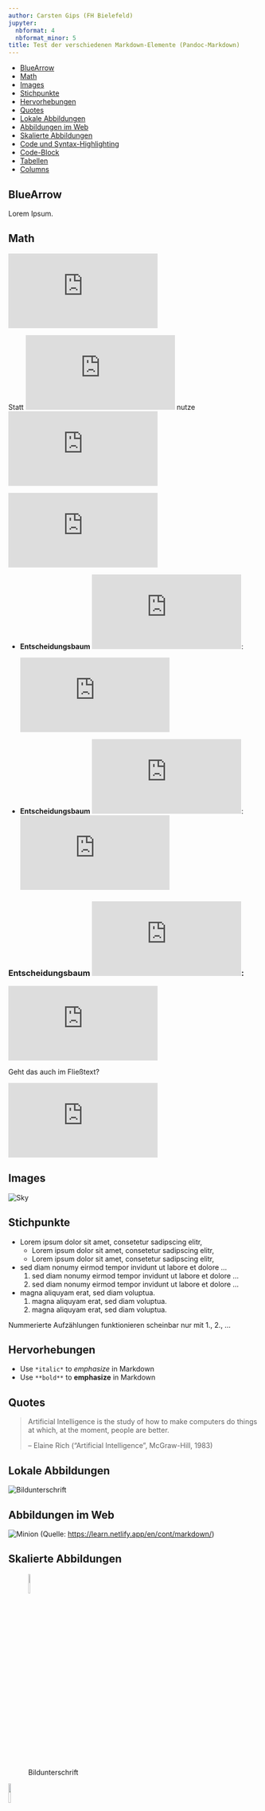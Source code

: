 ```yaml
---
author: Carsten Gips (FH Bielefeld)
jupyter:
  nbformat: 4
  nbformat_minor: 5
title: Test der verschiedenen Markdown-Elemente (Pandoc-Markdown)
---
```


-   [BlueArrow](#bluearrow)
-   [Math](#math)
-   [Images](#images)
-   [Stichpunkte](#stichpunkte)
-   [Hervorhebungen](#hervorhebungen)
-   [Quotes](#quotes)
-   [Lokale Abbildungen](#lokale-abbildungen)
-   [Abbildungen im Web](#abbildungen-im-web)
-   [Skalierte Abbildungen](#skalierte-abbildungen)
-   [Code und Syntax-Highlighting](#code-und-syntax-highlighting)
-   [Code-Block](#code-block)
-   [Tabellen](#tabellen)
-   [Columns](#columns)

## BlueArrow

Lorem Ipsum.

## Math

![E = m c^2](https://latex.codecogs.com/png.latex?E%20%3D%20m%20c%5E2 "E = m c^2")

Statt ![P(D_i=x\|h) = \\dfrac{\|S\_{D_i}(x) \\cap S(h)\|}{\|S(h)\|}](https://latex.codecogs.com/png.latex?P%28D_i%3Dx%7Ch%29%20%3D%20%5Cdfrac%7B%7CS_%7BD_i%7D%28x%29%20%5Ccap%20S%28h%29%7C%7D%7B%7CS%28h%29%7C%7D "P(D_i=x|h) = \dfrac{|S_{D_i}(x) \cap S(h)|}{|S(h)|}") nutze ![P(D_i=x\|h) = \\dfrac{\|S\_{D_i}(x) \\cap S(h)\| + m \\cdot p_i}{\|S(h)\| + m}](https://latex.codecogs.com/png.latex?P%28D_i%3Dx%7Ch%29%20%3D%20%5Cdfrac%7B%7CS_%7BD_i%7D%28x%29%20%5Ccap%20S%28h%29%7C%20%2B%20m%20%5Ccdot%20p_i%7D%7B%7CS%28h%29%7C%20%2B%20m%7D "P(D_i=x|h) = \dfrac{|S_{D_i}(x) \cap S(h)| + m \cdot p_i}{|S(h)| + m}")

![
    \\begin{array}{rcl}
    h\_{MAP} &=& \\operatorname{argmax}\_{h \\in H} P(h\|D_1, ..., D_n) \\\\\\\\\[5pt\]
            &=& \\operatorname{argmax}\_{h \\in H} P(h) \\prod_i P(D_i\|h) \\\\\\\\\[5pt\]
            &=& \\operatorname{argmax}\_{h \\in H} \[\\log(P(h)) + \\sum_i \\log(P(D_i\|h))\]
    \\end{array}
](https://latex.codecogs.com/png.latex?%0A%20%20%20%20%5Cbegin%7Barray%7D%7Brcl%7D%0A%20%20%20%20h_%7BMAP%7D%20%26%3D%26%20%5Coperatorname%7Bargmax%7D_%7Bh%20%5Cin%20H%7D%20P%28h%7CD_1%2C%20...%2C%20D_n%29%20%5C%5C%5C%5C%5B5pt%5D%0A%20%20%20%20%20%20%20%20%20%20%20%20%26%3D%26%20%5Coperatorname%7Bargmax%7D_%7Bh%20%5Cin%20H%7D%20P%28h%29%20%5Cprod_i%20P%28D_i%7Ch%29%20%5C%5C%5C%5C%5B5pt%5D%0A%20%20%20%20%20%20%20%20%20%20%20%20%26%3D%26%20%5Coperatorname%7Bargmax%7D_%7Bh%20%5Cin%20H%7D%20%5B%5Clog%28P%28h%29%29%20%2B%20%5Csum_i%20%5Clog%28P%28D_i%7Ch%29%29%5D%0A%20%20%20%20%5Cend%7Barray%7D%0A "
    \begin{array}{rcl}
    h_{MAP} &=& \operatorname{argmax}_{h \in H} P(h|D_1, ..., D_n) \\\\[5pt]
            &=& \operatorname{argmax}_{h \in H} P(h) \prod_i P(D_i|h) \\\\[5pt]
            &=& \operatorname{argmax}_{h \in H} [\log(P(h)) + \sum_i \log(P(D_i|h))]
    \end{array}
")

-   **Entscheidungsbaum** ![\\alpha](https://latex.codecogs.com/png.latex?%5Calpha "\alpha"):

    ![
    \\alpha = \\left\\lbrace \\begin{array}{ll}
        \\kappa  & \\text{Terminalsymbole: } \\kappa = \\ast,A,B, \\ldots \\\\
        x_t(\\alpha_1, \\alpha_2, \\ldots, \\alpha\_{m_t}) & x_t \\text{ Testattribut mit } m_t \\text{ Auspr\\"agungen}
    \\end{array} \\right.
    ](https://latex.codecogs.com/png.latex?%0A%5Calpha%20%3D%20%5Cleft%5Clbrace%20%5Cbegin%7Barray%7D%7Bll%7D%0A%20%20%20%20%5Ckappa%20%20%26%20%5Ctext%7BTerminalsymbole%3A%20%7D%20%5Ckappa%20%3D%20%5Cast%2CA%2CB%2C%20%5Cldots%20%5C%5C%0A%20%20%20%20x_t%28%5Calpha_1%2C%20%5Calpha_2%2C%20%5Cldots%2C%20%5Calpha_%7Bm_t%7D%29%20%26%20x_t%20%5Ctext%7B%20Testattribut%20mit%20%7D%20m_t%20%5Ctext%7B%20Auspr%5C%22agungen%7D%0A%5Cend%7Barray%7D%20%5Cright.%0A "
    \alpha = \left\lbrace \begin{array}{ll}
        \kappa  & \text{Terminalsymbole: } \kappa = \ast,A,B, \ldots \\
        x_t(\alpha_1, \alpha_2, \ldots, \alpha_{m_t}) & x_t \text{ Testattribut mit } m_t \text{ Auspr\"agungen}
    \end{array} \right.
    ")

-   **Entscheidungsbaum** ![\\alpha](https://latex.codecogs.com/png.latex?%5Calpha "\alpha"):
    ![\\alpha = \\left\\lbrace \\begin{array}{ll}  \\kappa & \\text{Terminalsymbole: } \\kappa = \\ast,A,B, \\ldots \\\\  x_t(\\alpha_1, \\alpha_2, \\ldots, \\alpha\_{m_t}) & x_t \\text{ Testattribut mit } m_t \\text{ Auspr\\"agungen} \\end{array} \\right.](https://latex.codecogs.com/png.latex?%5Calpha%20%3D%20%5Cleft%5Clbrace%20%5Cbegin%7Barray%7D%7Bll%7D%20%20%5Ckappa%20%26%20%5Ctext%7BTerminalsymbole%3A%20%7D%20%5Ckappa%20%3D%20%5Cast%2CA%2CB%2C%20%5Cldots%20%5C%5C%20%20x_t%28%5Calpha_1%2C%20%5Calpha_2%2C%20%5Cldots%2C%20%5Calpha_%7Bm_t%7D%29%20%26%20x_t%20%5Ctext%7B%20Testattribut%20mit%20%7D%20m_t%20%5Ctext%7B%20Auspr%5C%22agungen%7D%20%5Cend%7Barray%7D%20%5Cright. "\alpha = \left\lbrace \begin{array}{ll}  \kappa & \text{Terminalsymbole: } \kappa = \ast,A,B, \ldots \\  x_t(\alpha_1, \alpha_2, \ldots, \alpha_{m_t}) & x_t \text{ Testattribut mit } m_t \text{ Auspr\"agungen} \end{array} \right.")

### **Entscheidungsbaum** ![\\alpha](https://latex.codecogs.com/png.latex?%5Calpha "\alpha"):

![
\\alpha = \\left\\lbrace \\begin{array}{ll}
    \\kappa  & \\text{Terminalsymbole: } \\kappa = \\ast,A,B, \\ldots \\\\
    x_t(\\alpha_1, \\alpha_2, \\ldots, \\alpha\_{m_t}) & x_t \\text{ Testattribut mit } m_t \\text{ Auspr\\"agungen}
\\end{array} \\right.
](https://latex.codecogs.com/png.latex?%0A%5Calpha%20%3D%20%5Cleft%5Clbrace%20%5Cbegin%7Barray%7D%7Bll%7D%0A%20%20%20%20%5Ckappa%20%20%26%20%5Ctext%7BTerminalsymbole%3A%20%7D%20%5Ckappa%20%3D%20%5Cast%2CA%2CB%2C%20%5Cldots%20%5C%5C%0A%20%20%20%20x_t%28%5Calpha_1%2C%20%5Calpha_2%2C%20%5Cldots%2C%20%5Calpha_%7Bm_t%7D%29%20%26%20x_t%20%5Ctext%7B%20Testattribut%20mit%20%7D%20m_t%20%5Ctext%7B%20Auspr%5C%22agungen%7D%0A%5Cend%7Barray%7D%20%5Cright.%0A "
\alpha = \left\lbrace \begin{array}{ll}
    \kappa  & \text{Terminalsymbole: } \kappa = \ast,A,B, \ldots \\
    x_t(\alpha_1, \alpha_2, \ldots, \alpha_{m_t}) & x_t \text{ Testattribut mit } m_t \text{ Auspr\"agungen}
\end{array} \right.
")

Geht das auch im Fließtext?

![
\\alpha = \\left\\lbrace \\begin{array}{ll}
    \\kappa  & \\text{Terminalsymbole: } \\kappa = \\ast,A,B, \\ldots \\\\
    x_t(\\alpha_1, \\alpha_2, \\ldots, \\alpha\_{m_t}) & x_t \\text{ Testattribut mit } m_t \\text{ Auspr\\"agungen}
\\end{array} \\right.
](https://latex.codecogs.com/png.latex?%0A%5Calpha%20%3D%20%5Cleft%5Clbrace%20%5Cbegin%7Barray%7D%7Bll%7D%0A%20%20%20%20%5Ckappa%20%20%26%20%5Ctext%7BTerminalsymbole%3A%20%7D%20%5Ckappa%20%3D%20%5Cast%2CA%2CB%2C%20%5Cldots%20%5C%5C%0A%20%20%20%20x_t%28%5Calpha_1%2C%20%5Calpha_2%2C%20%5Cldots%2C%20%5Calpha_%7Bm_t%7D%29%20%26%20x_t%20%5Ctext%7B%20Testattribut%20mit%20%7D%20m_t%20%5Ctext%7B%20Auspr%5C%22agungen%7D%0A%5Cend%7Barray%7D%20%5Cright.%0A "
\alpha = \left\lbrace \begin{array}{ll}
    \kappa  & \text{Terminalsymbole: } \kappa = \ast,A,B, \ldots \\
    x_t(\alpha_1, \alpha_2, \ldots, \alpha_{m_t}) & x_t \text{ Testattribut mit } m_t \text{ Auspr\"agungen}
\end{array} \right.
")

## Images

![Sky](images/somefig.png)

## Stichpunkte

-   Lorem ipsum dolor sit amet, consetetur sadipscing elitr,
    -   Lorem ipsum dolor sit amet, consetetur sadipscing elitr,
    -   Lorem ipsum dolor sit amet, consetetur sadipscing elitr,
-   sed diam nonumy eirmod tempor invidunt ut labore et dolore …
    1.  sed diam nonumy eirmod tempor invidunt ut labore et dolore …
    2.  sed diam nonumy eirmod tempor invidunt ut labore et dolore …
-   magna aliquyam erat, sed diam voluptua.
    1.  magna aliquyam erat, sed diam voluptua.
    2.  magna aliquyam erat, sed diam voluptua.

Nummerierte Aufzählungen funktionieren scheinbar nur mit 1., 2., …

## Hervorhebungen

-   Use `*italic*` to *emphasize* in Markdown
-   Use `**bold**` to **emphasize** in Markdown

## Quotes

> Artificial Intelligence is the study of how to make computers do things at
> which, at the moment, people are better.
>
> – Elaine Rich (“Artificial Intelligence”, McGraw-Hill, 1983)

## Lokale Abbildungen

![Bildunterschrift](images/somefig.png)

## Abbildungen im Web

![Minion](https://octodex.github.com/images/minion.png)
(Quelle: https://learn.netlify.app/en/cont/markdown/)

## Skalierte Abbildungen

<figure>
<img src="images/somefig.png" style="width:10.0%" alt="Bildunterschrift" /><figcaption aria-hidden="true">Bildunterschrift</figcaption>
</figure>

<img src="images/somefig.png" style="width:10.0%" />

## Code und Syntax-Highlighting

``` c
/*
 * cHelloWorld.c
 *
 */
#include <stdio.h>

int main() {
    printf("Hello World from C  :-)\n");
    return 0;
}
```

Well, inline code like `int main()` works too :)
Also with syntax highlighting like `int main()` …

## Code-Block

<div class="cell code" execution_count="1">

``` python
print("hello")
```

<div class="output stream stdout">

    hello

</div>

</div>

<div class="cell code" execution_count="2">

``` c
/*
 * cHelloWorld.c
 *
 */
#include <stdio.h>

int main() {
    printf("Hello World from C  :-)\n");
    return 0;
}
```

</div>

## Tabellen

| KW  | VL                                                                                                                                                                                                                               | Praktikum                                                |
|-----|----------------------------------------------------------------------------------------------------------------------------------------------------------------------------------------------------------------------------------|----------------------------------------------------------|
| 45  | \[Orga FHB\] (**Zoom**) \|\| \[Einführung KI\] \| \[Problemlösen\]                                                                                                                                                               | –                                                        |
| 46  | Suche: \[Tiefensuche\] \| \[Breitensuche\] \| \[Branch-and-Bound und Best First\] \| \[A\*\]                                                                                                                                     | \[FHB01: Grenzen der KI, Problemraum (T)\]               |
| 47  | Lokale Suche: \[Gradientenabstieg und Simulated Annealing\] \| \[Evolutionäre/Genetische Algorithmen\]                                                                                                                           | \[FHB02: Tiefen- und Breitensuche, A-Stern (T)\]         |
| 48  | Spiele: \[Minimax\] \| \[Minimax Erweiterungen\] \| \[Alpha-Beta-Pruning\]                                                                                                                                                       | \[FHB03: Lokale Suche: Genetische Algorithmen (T,I)\]    |
| 49  | \[Constraints\] \| \[Backtracking, Heuristiken\] \| \[Forward Checking und AC-3\]                                                                                                                                                | \[FHB04: Spiele: Minimax, Alpha-Beta-Pruning (T,I)\]     |
| 50  | \[Machine Learning 101\] \| Entscheidungsbäume: \[CAL2, Pruning\] \| \[CAL3\] \| \[Entropie\] \| \[ID3 und C4.5\]                                                                                                                | \[FHB05: Constraints (AIMA), AC-3-Handsimulation (T,I)\] |
| 51  | \[Wahrscheinlichkeitstheorie 101\] \| Textklassifikation mit \[Naive Bayes\]                                                                                                                                                     | \[FHB06: Entscheidungsbäume (T)\]                        |
| 52  | –                                                                                                                                                                                                                                | –                                                        |
| 53  | –                                                                                                                                                                                                                                | –                                                        |
| 01  | \[ML Einführung, Vektorisierung, Perzeptron Lernalgorithmus\]                                                                                                                                                                    | –                                                        |
| 02  | \[Lineare Regression, Fehlerfunktion, Mean Square Error (MSE), Gradientenabstieg\]                                                                                                                                               | \[TDU01: Perzeptron\]                                    |
| 03  | \[Logistische Regression, Overfitting, Generalisierung, Regularisierung, Train-Dev-Test Sets\]                                                                                                                                   | \[TDU02: Lineare Regression\]                            |
| 04  | \[Nichtlineare Modelle\] \| \[Overfitting und Regularisierung\] \| \[Multi-Layer Perceptron (MLP)\] \| \[Backpropagation\] \| \[Backpropagation (Nachtrag)\] \|\| \[Rückblick\] \| Umfrage \| \[Klausurvorbereitung\] (**Zoom**) | \[TDU03: Logistische Regression und MLP\]                |

## Columns

<div class="columns">

<div class="column" width="40%">

Hinweis:
![\\log_2 x = \\frac{\\log\_{10} x}{\\log\_{10} 2} = \\frac{\\log x}{\\log 2}](https://latex.codecogs.com/png.latex?%5Clog_2%20x%20%3D%20%5Cfrac%7B%5Clog_%7B10%7D%20x%7D%7B%5Clog_%7B10%7D%202%7D%20%3D%20%5Cfrac%7B%5Clog%20x%7D%7B%5Clog%202%7D "\log_2 x = \frac{\log_{10} x}{\log_{10} 2} = \frac{\log x}{\log 2}")

</div>

<div class="column" width="50%">

![](images/somefig.png)

</div>

</div>
